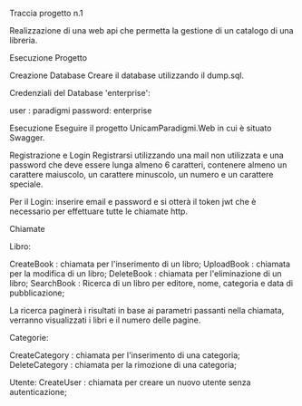 Traccia progetto n.1

Realizzazione di una web api che permetta la gestione di un catalogo di una libreria.

Esecuzione Progetto

Creazione Database
Creare il database utilizzando il dump.sql.

Credenziali del Database 'enterprise':

user : paradigmi
password: enterprise

Esecuzione
Eseguire il progetto UnicamParadigmi.Web in cui è situato Swagger.

Registrazione e Login
Registrarsi utilizzando una mail non utilizzata e una password che deve essere lunga almeno 6 caratteri, contenere almeno un carattere maiuscolo, un carattere minuscolo, un numero e un carattere speciale.

Per il Login: inserire email e password e si otterà il token jwt che è necessario per effettuare tutte le chiamate http.

Chiamate

Libro:

CreateBook : chiamata per l'inserimento di un libro;
UploadBook : chiamata per la modifica di un libro;
DeleteBook : chiamata per l'eliminazione di un libro;
SearchBook : Ricerca di un libro per editore, nome, categoria e data di pubblicazione;

La ricerca paginerà i risultati in base ai parametri passanti nella chiamata, verranno visualizzati i libri e il numero delle pagine.

Categorie:

CreateCategory : chiamata per l'inserimento di una categoria;
DeleteCategory : chiamata per la rimozione di una categoria;

Utente:
CreateUser : chiamata per creare un nuovo utente senza autenticazione;
